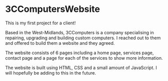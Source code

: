 # 3CComputersWebsite

This is my first project for a client!

Based in the West-Midlands, 3CComputers is a company specialising in repairing, upgrading and building custom computers. I reached out to them and offered to build them a website and they agreed.

The website consists of 6 pages including a home page, services page, contact page and a page for each of the services to show more information. 

The website is built using HTML, CSS and a small amount of JavaScript. I will hopefully be adding to this in the future.
